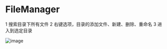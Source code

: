 # FileManager
1 搜索目录下所有文件
2 右键选项，目录的添加文件、新建、删除、重命名
3 进入到选定目录

![image](https://github.com/user-attachments/assets/88188b7f-bd0b-45c0-8dc9-a9b25bbcf55b)

